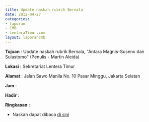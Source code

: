 ```yaml
---
title: Update naskah rubrik Bernala
date: 2012-04-27
categories:
- laporan
- CMB
- LenteraTimur.com
layout: laporancmb
---
```


**Tujuan** : Update naskah rubrik Bernala, "Antara Magnis-Suseno dan Sulastomo" (Penulis - Martin Aleida)

**Lokasi** : Sekretariat Lentera Timur 

**Alamat** : Jalan Sawo Manila No. 10 Pasar Minggu, Jakarta Selatan

**Jam** : 

**Hadir** :  


**Ringkasan** : 
* Naskah dapat dibaca [di sini](http://www.lenteratimur.com/2012/04/antara-magnis-suseno-dan-sulastomo/)
